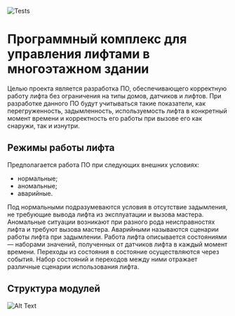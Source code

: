 ![Tests](https://github.com/ivanbukhtiyarov/elevators/actions/workflows/tests.yml/badge.svg?branch=dev)
# Программный комплекс для управления лифтами в многоэтажном здании

Целью проекта является разработка ПО, обеспечивающего корректную работу лифта без ограничения на типы домов, датчиков и лифтов. При разработке данного ПО будут учитываться такие показатели, как перегруженность, задымленность, используемость лифта в конкретный момент времени и корректность его работы при вызове его как снаружи, так и изнутри.

## Режимы работы лифта

Предполагается работа ПО при следующих внешних условиях:
* нормальные;
* аномальные;
* аварийные.

Под нормальными подразумеваются условия в отсутствие задымления, не требующие вывода лифта из эксплуатации и вызова мастера. Аномальные ситуации возникают при разного рода неисправностях лифта и требуют вызова мастера. Аварийными называются сценарии работы лифта при задымлении. Работа лифта описывается состояниями — наборами значений, полученных от датчиков лифта в каждый момент времени. Переходы из состояния в состояние осуществляются через события. Набор состояний и переходов между ними отражает
различные сценарии использования лифта.

## Структура модулей

![Alt Text](https://st.overclockers.ru/legacy/blog/367021/109626_O.gif)

